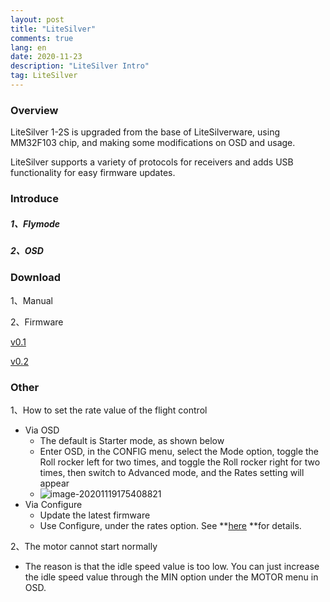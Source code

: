 ```yaml
---
layout: post
title: "LiteSilver"
comments: true
lang: en
date: 2020-11-23
description: "LiteSilver Intro"
tag: LiteSilver
---
```



### Overview
LiteSilver 1-2S is upgraded from the base of LiteSilverware, using MM32F103 chip, and making some modifications on OSD and usage.

LiteSilver supports a variety of protocols for receivers and adds USB functionality for easy firmware updates.



### Introduce

##### 1、Flymode

##### 2、OSD





### Download
1、Manual

2、Firmware

[v0.1](https://github.com/BETAFPV/BETAFPV.github.io/releases/tag/0.1)

[v0.2](https://github.com/BETAFPV/BETAFPV.github.io/releases/tag/0.2)


### Other
1、How to set the rate value of the flight control

- Via OSD
  - The default is Starter mode, as shown below
  - Enter OSD, in the CONFIG menu, select the Mode option, toggle the Roll rocker left for two times, and toggle the Roll rocker right for two times, then switch to Advanced mode, and the Rates setting will appear
  - ![image-20201119175408821](https://i.loli.net/2020/11/19/azXJ9osThe6Og5G.png)
- Via Configure
  - Update the latest firmware
  - Use Configure, under the rates option. See **[here](https://betafpv.github.io/2020/11/Configure_en/) **for details.



2、The motor cannot start normally

- The reason is that the idle speed value is too low. You can just increase the idle speed value through the MIN option under the MOTOR menu in OSD.

